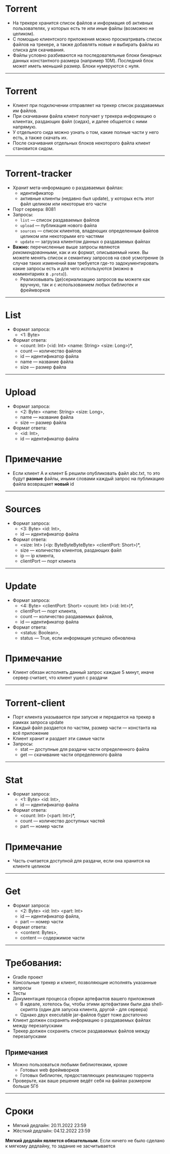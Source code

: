 # Torrent
* На трекере хранится список файлов и информация об активных пользователях, у которых есть те или иные файлы (возможно не целиком).
* С помощью клиентского приложения можно просматривать список файлов на трекере, а также добавлять новые и выбирать файлы из списка для скачивания.
* Файлы условно разбиваются на последовательные блоки бинарных данных константного размера (например 10M). Последний блок может иметь меньший размер. Блоки нумеруются с нуля.

---

# Torrent
* Клиент при подключении отправляет на трекер список раздаваемых им файлов.
* При скачивании файла клиент получает у трекера информацию о клиентах, раздающих файл (сидах), и далее общается с ними напрямую.
* У отдельного сида можно узнать о том, какие полные части у него есть, а также скачать их.
* После скачивания отдельных блоков некоторого файла клиент становится сидом.

---

# Torrent-tracker
* Хранит мета-информацию о раздаваемых файлах:
    * идентификатор
    * активные клиенты (недавно был update), у которых есть этот файл целиком или некоторые его части
* Порт сервера: 8081
* Запросы:
    * `list` — список раздаваемых файлов
    * `upload` — публикация нового файла
    * `sources` — список клиентов, владеющих определенным файлов целиком или некоторыми его частями
    * `update` — загрузка клиентом данных о раздаваемых файлах
* **Важно:** перечисленные выше запросы являются _рекомендованными_, как и их формат, описываемый ниже. Вы можете менять список и семантику запросов на своё усмотрение (в случае таких изменений вам требуется где-то задокументировать какие запросы есть и для чего используются (можно в комментариях в `.proto`)).
    * Реализовывать (де)сериализацию запросов вы можете как вручную, так и с использованием любых библиотек и фреймворков

    
---
# List
* Формат запроса:
    * <1: Byte>
* Формат ответа:
    * <count: Int> (<id: Int> <name: String> <size: Long>)*,
    * count — количество файлов
    * id — идентификатор файла
    * name — название файла
    * size — размер файла

---
# Upload
* Формат запроса:
    * <2: Byte> <name: String> <size: Long>,
    * name — название файла
    * size — размер файла
* Формат ответа:
    * <id: Int>,
    * id — идентификатор файла

# Примечание
* Если клиент А и клиент Б решили опубликовать файл abc.txt, то это будут **разные** файлы, иными словами каждый запрос на публикацию файла возвращает **новый** id

---

# Sources

* Формат запроса:
    * <3: Byte> <id: Int>,
    * id — идентификатор файла
* Формат ответа:
    * <size: Int> (<ip: ByteByteByteByte> <clientPort: Short>)*,
    * size — количество клиентов, раздающих файл
    * ip — ip клиента,
    * clientPort — порт клиента
---

# Update

* Формат запроса:
    * <4: Byte> <clientPort: Short> <count: Int> (<id: Int>)*,
    * clientPort — порт клиента,
    * count — количество раздаваемых файлов,
    * id — идентификатор файла
* Формат ответа:
    * <status: Boolean>,
    * status — True, если информация успешно обновлена

# Примечание
* Клиент обязан исполнять данный запрос каждые 5 минут, иначе сервер считает, что клиент ушел с раздачи
---
# Torrent-client
* Порт клиента указывается при запуске и передается на трекер в рамках запроса update
* Каждый файл раздается по частям, размер части — константа на всё приложение
* Клиент хранит и раздает эти самые части
* Запросы:
    * stat — доступные для раздачи части определенного файла
    * get — скачивание части определенного файла

---

# Stat

* Формат запроса:
    * <1: Byte> <id: Int>,
    * id — идентификатор файла
* Формат ответа:
    * <count: Int> (<part: Int>)*,
    * count — количество доступных частей
    * part — номер части

# Примечание

* Часть считается доступной для раздачи, если она хранится на клиенте целиком
---
# Get
* Формат запроса:
    * <2: Byte> <id: Int> <part: Int>
    * id — идентификатор файла,
    * part — номер части
* Формат ответа:
    * <content: Bytes>,
    * content — содержимое части
---

# Требования:
* Gradle проект
* Консольные трекер и клиент, позволяющие исполнять указанные запросы
* Тесты
* Документация процесса сборки артефактов вашего приложения
    * В идеале, хотелось бы, чтобы этими артефактами были два shell-скрипта
      (один для запуска клиента, другой - для сервера)
    * Однако двух executable jar-файлов будет тоже достаточно
* Клиент должен сохранять информацию о раздаваемых файлах между перезапусками
* Трекер должен сохранять список раздаваемых файлов между перезапусками

## Примечания

* Можно пользоваться любыми библиотеками, кроме
  * Готовых web фреймворков
  * Готовых библиотек, предоставляющих реализацию торрента
* Проверьте, как ваше решение ведёт себя на файлах размером больше 5Гб

---

# Сроки

* Мягкий дедлайн: 20.11.2022 23:59
* Жёсткий дедлайн: 04.12.2022 23:59

**Мягкий дедлайн является обязательным**. Если ничего не было сделано к мягкому дедлайну, то задание не засчитывается

